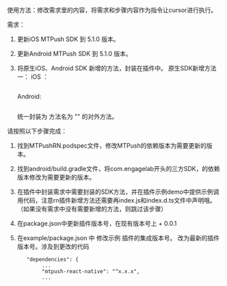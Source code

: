 
使用方法：修改需求里的内容，将需求和步骤内容作为指令让cursor进行执行。


需求：
1. 更新iOS MTPush SDK 到 5.1.0 版本。
2. 更新Android MTPush SDK 到 5.1.0 版本。
3. 将原生iOS、Android SDK 新增的方法，封装在插件中。
   原生SDK新增方法一：
   iOS ：
   
   ```

   ```
   
   Android:
   
   ```
   
   ```
   
    统一封装为 方法名为 "" 的对外方法。
    

请按照以下步骤完成：

1. 找到MTPushRN.podspec文件，修改MTPush的依赖版本为需要更新的版本。
2. 找到android/build.gradle文件，将com.engagelab开头的三方SDK，的依赖版本修改为需要更新的版本。
3. 在插件中封装需求中需要封装的SDK方法，并在插件示例demo中提供示例调用代码，注意rn插件新增方法还需要再index.js和index.d.ts文件中声明哦。（如果没有需求中没有需要新增的方法，则跳过该步骤）
4. 在package.json中更新插件版本号，在现有版本号上 + 0.0.1
5. 在example/package.json 中 修改示例 插件的集成版本号。 改为最新的插件版本号。涉及到更改的代码

    ```
       "dependencies": {
            ...
            "mtpush-react-native": "^x.x.x",
            ...

    ```



